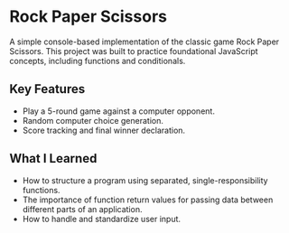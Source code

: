 # Rock Paper Scissors

A simple console-based implementation of the classic game Rock Paper Scissors. This project was built to practice foundational JavaScript concepts, including functions and conditionals.

## Key Features
* Play a 5-round game against a computer opponent.
* Random computer choice generation.
* Score tracking and final winner declaration.

## What I Learned
* How to structure a program using separated, single-responsibility functions.
* The importance of function return values for passing data between different parts of an application.
* How to handle and standardize user input.
